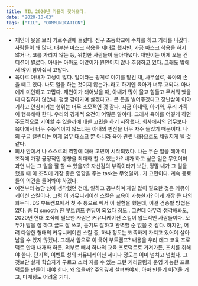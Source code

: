 ```yaml
---
title: TIL 2020년 가을이 찾아오다.
date: "2020-10-03"
tags: ["TIL", "COMMUNICATION"]
---
```


- 재인이 옷을 보러 가로수길에 들렀다. 신구 초등학교에 주차를 하고 거리를 나갔다. 사람들이 꽤 많다. 대부분 마스크 착용을 제대로 했지만, 가끔 마스크 착용을 하지 않거나, 코를 가리지 않는 등, 위험한 사람들이 돌아다녔다. 재인이는 어제 오늘 컨디션이 별로다. 아내는 아마도 이앓이가 원인이지 않나 추정하고 있다. 그래도 밖에서 많이 참아줘서 고맙다.
- 육아로 아내가 고생이 많다. 일이라는 핑계로 아기를 맡긴 채, 사무실로, 육아의 손을 떼고 있다. 나도 일을 하는 것이지 않는가..라고 하기엔 육아가 너무 고되다. 아내에게 미안하고 고맙다. 재인이가 태어났을 때, 아내가 많이 울고 힘들고 무서워 했을 때 다짐하지 않았나. 평생 갚아가며 살겠다고.. 큰 돈을 벌어주겠다고 장난삼아 이야기하고 안심시키는 행위는 너무 소모적인 것 같다. 지금 아내와, 아기와, 우리 가족이 행복해야 한다. 우리의 경제적 요건이 어떻든 말이다. 그래서 육아를 어떻게 하면 주도적으로 기여할 수 있을까에 대한 고민을 하기 시작했다. 회사에서의 업무보다 육아에서 너무 수동적이지 않느냐는 아내의 핀잔을 너무 자주 들었기 때문이다. 나의 구글 캘린더는 이제 업무 태스크 뿐 아니라 육아 관련 내용으로도 채워지게 될 것 같다.
- 회사 안에서 나 스스로의 역할에 대해 고민이 시작되었다. 나는 무슨 일을 해야 이 조직에 가장 긍정적인 영향을 최대화 할 수 있는가? 내가 하고 싶은 일은 무엇이며 과연 나는 그 일을 잘 할 수 있을까? 자신감의 부족이라기 보단, 정말 내가 그 일을 했을 때 이 조직에 가장 좋은 영향을 주는 task는 무엇일까.. 가 고민이다. 계속 동료들의 의견을 들어봐야 하겠다.
- 예전부터 농담 삼아 생각했던 건데, 일하고 공부하며 제일 많이 필요한 것은 커뮤이케이션 스킬이다. 그럼 이 커뮤니케이션 스킬은 교육이 가능한가? 이게 가장 큰 나의 화두다. DS 부트캠프에서 첫 주 통으로 빼서 이 실험을 했는데, 이걸 검증할 방법은 없다. 좀 더 smooth 한 부트캠프 랜딩이 되었다 정도.. 그런데 아무리 생각해봐도, 2020년 현대 조직에 필요한 사람은 커뮤니케이션 스킬이 압도적인 사람들이다. 모두가 말을 잘 하고 글도 잘 쓰고, 듣기도 잘하고 완벽할 순 없을 것 같다. 하지만, 어려 다양한 형태의 커뮤니케이션 스킬 중, 하나 정도는 뾰족하게 가지고 있어야 살아남을 수 있지 않겠나. 그래서 앞으로 이 국어 부트캠프? 내용을 우리 테그 쿄육 프로덕트 안애 내재화 하든, 외부로 빼서 하나의 교육 프로덕트로 가져가든, 조치를 취해야 한다. 단기적, 이벤트 성의 커뮤니케이션 세미나 정도는 이미 넘치고 넘쳤다. 그것보단 실제 학습자가 구르고 소리 지를 수 있는 그런 커리큘럼과 운영 가능한 프로덕트를 만들어 내야 한다. 왜 없을까? 주의깊게 살펴봐야지. 아마 만들기 어려울 거고, 마케팅도 어려울 거다.
